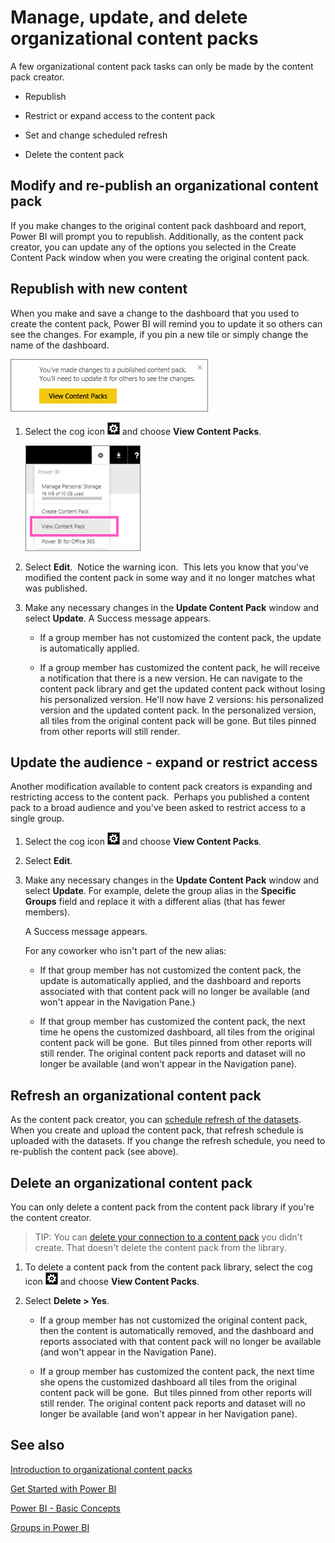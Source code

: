 <properties 
   pageTitle="Manage, update, and delete organizational content packs"
   description="Manage, update, and delete organizational content packs"
   services="powerbi" 
   documentationCenter="" 
   authors="maggiesMSFT" 
   manager="mblythe" 
   editor=""
   tags=""/>
 
<tags
   ms.service="powerbi"
   ms.devlang="NA"
   ms.topic="article"
   ms.tgt_pltfrm="NA"
   ms.workload="powerbi"
   ms.date="10/14/2015"
   ms.author="maggies"/>
# Manage, update, and delete organizational content packs

A few organizational content pack tasks can only be made by the content pack creator.

-   Republish

-   Restrict or expand access to the content pack

-   Set and change scheduled refresh

-   Delete the content pack

## Modify and re-publish an organizational content pack
If you make changes to the original content pack dashboard and report, Power BI will prompt you to republish. Additionally, as the content pack creator, you can update any of the options you selected in the Create Content Pack window when you were creating the original content pack. 

## Republish with new content

When you make and save a change to the dashboard that you used to create the content pack, Power BI will remind you to update it so others can see the changes. For example, if you pin a new tile or simply change the name of the dashboard.

![](media/powerbi-service-organizational-content-packs-manage-update-delete/PBI_ContPkChangesMessage.png)

1.  Select the cog icon ![](media/powerbi-service-organizational-content-packs-manage-update-delete/cog.png) and choose **View Content Packs**.

    ![](media/powerbi-service-organizational-content-packs-manage-update-delete/PBI_ViewContentPack.png)

2.  Select **Edit**.  Notice the warning icon.  This lets you know that you've modified the content pack in some way and it no longer matches what was published.

3.  Make any necessary changes in the **Update Content Pack** window and select **Update**. A Success message appears.

	-   If a group member has not customized the content pack, the update is automatically applied.

	-   If a group member has customized the content pack, he will receive a notification that there is a new version.  He can navigate to the content pack library and get the updated content pack without losing his personalized version.  He'll now have 2 versions: his personalized version and the updated content pack.  In the personalized version, all tiles from the original content pack will be gone.  But tiles pinned from other reports will still render.    

## Update the audience - expand or restrict access

Another modification available to content pack creators is expanding and restricting access to the content pack.  Perhaps you published a content pack to a broad audience and you've been asked to restrict access to a single group.  

1.  Select the cog icon ![](media/powerbi-service-organizational-content-packs-manage-update-delete/cog.png) and choose **View Content Packs**.

2.  Select **Edit**. 

3.  Make any necessary changes in the **Update Content Pack** window and select **Update**. For example, delete the group alias in the **Specific Groups** field and replace it with a different alias (that has fewer members).

    A Success message appears.

    For any coworker who isn't part of the new alias:

	-   If that group member has not customized the content pack, the update is automatically applied, and the dashboard and reports associated with that content pack will no longer be available (and won't appear in the Navigation Pane.)

	-   If that group member has customized the content pack, the next time he opens the customized dashboard, all tiles from the original content pack will be gone.  But tiles pinned from other reports will still render. The original content pack reports and dataset will no longer be available (and won't appear in the Navigation pane).   

## Refresh an organizational content pack

As the content pack creator, you can [schedule refresh of the datasets](powerbi-refresh-data.md).  When you create and upload the content pack, that refresh schedule is uploaded with the datasets. If you change the refresh schedule, you need to re-publish the content pack (see above).

## Delete an organizational content pack

You can only delete a content pack from the content pack library if you're the content creator. 

> TIP: You can [delete your connection to a content pack](powerbi-service-organizational-content-pack-delete.md) you didn't create. That doesn't delete the content pack from the library.

1. To delete a content pack from the content pack library, select the cog icon ![](media/powerbi-service-organizational-content-packs-manage-update-delete/cog.png) and choose **View Content Packs**.

2. Select **Delete \> Yes**. 

	-   If a group member has not customized the original content pack, then the content is automatically removed, and the dashboard and reports associated with that content pack will no longer be available (and won't appear in the Navigation Pane).

	-   If a group member has customized the content pack, the next time she opens the customized dashboard all tiles from the original content pack will be gone.  But tiles pinned from other reports will still render. The original content pack reports and dataset will no longer be available (and won't appear in her Navigation pane).

## See also

[Introduction to organizational content packs](powerbi-service-organizational-content-packs-introduction.md)

[Get Started with Power BI](powerbi-service-get-started.md)

[Power BI - Basic Concepts](powerbi-service-basic-concepts.md)

[Groups in Power BI](powerbi-service-groups.md)


